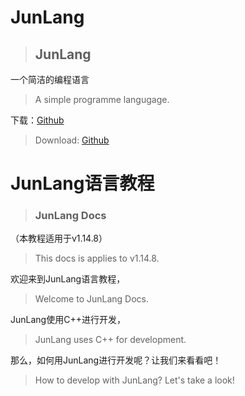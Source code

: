 # JunLang
> ## JunLang

一个简洁的编程语言
> A simple programme langugage.

下载：[Github](https://github.com/Jun-Software/JunLang/releases)
> Download: [Github](https://github.com/Jun-Software/JunLang/releases)

# JunLang语言教程
> ### JunLang Docs

（本教程适用于v1.14.8）
> This docs is applies to v1.14.8.

欢迎来到JunLang语言教程，
> Welcome to JunLang Docs.

JunLang使用C++进行开发，
> JunLang uses C++ for development.


那么，如何用JunLang进行开发呢？让我们来看看吧！
> How to develop with JunLang? Let's take a look!
